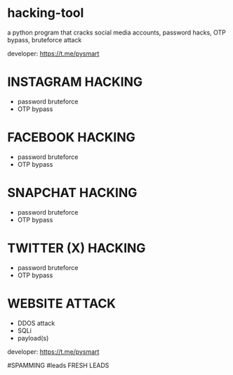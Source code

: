 # hacking-tool
a python program that cracks social media accounts, password hacks, OTP bypass, bruteforce attack

developer: https://t.me/pysmart

# INSTAGRAM HACKING
- password bruteforce
- OTP bypass

# FACEBOOK HACKING
- password bruteforce
- OTP bypass

# SNAPCHAT HACKING
- password bruteforce
- OTP bypass

# TWITTER (X) HACKING
- password bruteforce
- OTP bypass

# WEBSITE ATTACK
- DDOS attack
- SQLi
- payload(s)


developer: https://t.me/pysmart


#SPAMMING #leads FRESH LEADS
